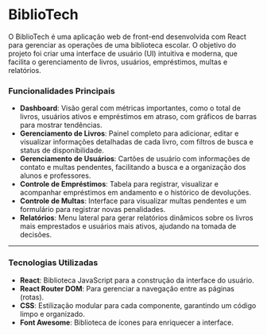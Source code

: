 # BiblioTech
O BiblioTech é uma aplicação web de front-end desenvolvida com React para gerenciar as operações de uma biblioteca escolar. O objetivo do projeto foi criar uma interface de usuário (UI) intuitiva e moderna, que facilita o gerenciamento de livros, usuários, empréstimos, multas e relatórios.

### Funcionalidades Principais

- **Dashboard**: Visão geral com métricas importantes, como o total de livros, usuários ativos e empréstimos em atraso, com gráficos de barras para mostrar tendências.
- **Gerenciamento de Livros**: Painel completo para adicionar, editar e visualizar informações detalhadas de cada livro, com filtros de busca e status de disponibilidade.
- **Gerenciamento de Usuários**: Cartões de usuário com informações de contato e multas pendentes, facilitando a busca e a organização dos alunos e professores.
- **Controle de Empréstimos**: Tabela para registrar, visualizar e acompanhar empréstimos em andamento e o histórico de devoluções.
- **Controle de Multas**: Interface para visualizar multas pendentes e um formulário para registrar novas penalidades.
- **Relatórios**: Menu lateral para gerar relatórios dinâmicos sobre os livros mais emprestados e usuários mais ativos, ajudando na tomada de decisões.

---

### Tecnologias Utilizadas

- **React**: Biblioteca JavaScript para a construção da interface do usuário.
- **React Router DOM**: Para gerenciar a navegação entre as páginas (rotas).
- **CSS**: Estilização modular para cada componente, garantindo um código limpo e organizado.
- **Font Awesome**: Biblioteca de ícones para enriquecer a interface.
